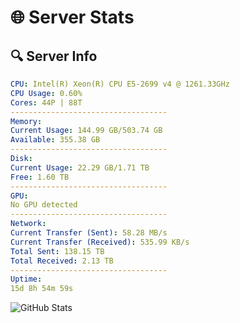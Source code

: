 # 🌐 Server Stats
## 🔍 Server Info
```yaml
CPU: Intel(R) Xeon(R) CPU E5-2699 v4 @ 1261.33GHz
CPU Usage: 0.60%
Cores: 44P | 88T
-----------------------------------
Memory:
Current Usage: 144.99 GB/503.74 GB
Available: 355.38 GB
-----------------------------------
Disk:
Current Usage: 22.29 GB/1.71 TB
Free: 1.60 TB
-----------------------------------
GPU:
No GPU detected
-----------------------------------
Network:
Current Transfer (Sent): 58.28 MB/s
Current Transfer (Received): 535.99 KB/s
Total Sent: 138.15 TB
Total Received: 2.13 TB
-----------------------------------
Uptime:
15d 8h 54m 59s
```
![GitHub Stats](https://img.shields.io/badge/Updated-2025-02-23_07:38:17-blue)
